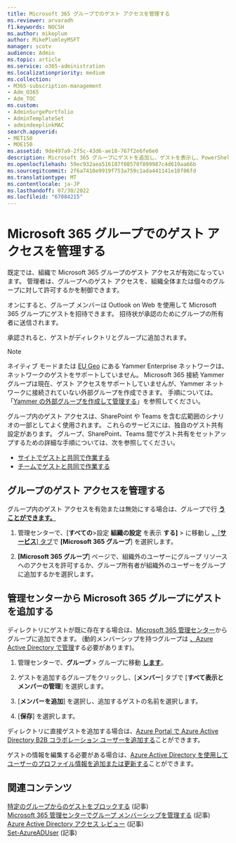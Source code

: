 ```yaml
---
title: Microsoft 365 グループでのゲスト アクセスを管理する
ms.reviewer: arvaradh
f1.keywords: NOCSH
ms.author: mikeplum
author: MikePlumleyMSFT
manager: scotv
audience: Admin
ms.topic: article
ms.service: o365-administration
ms.localizationpriority: medium
ms.collection:
- M365-subscription-management
- Adm_O365
- Adm_TOC
ms.custom:
- AdminSurgePortfolio
- AdminTemplateSet
- admindeeplinkMAC
search.appverid:
- MET150
- MOE150
ms.assetid: 9de497a9-2f5c-43d6-ae18-767f2e6fe6e0
description: Microsoft 365 グループにゲストを追加し、ゲストを表示し、PowerShell を使用してゲスト アクセスを制御する方法について説明します。
ms.openlocfilehash: 59ec932aea516107f08570f899987c4d619aa66b
ms.sourcegitcommit: 2f6a7410e9919f753a759c1ada441141e18f06fd
ms.translationtype: MT
ms.contentlocale: ja-JP
ms.lasthandoff: 07/30/2022
ms.locfileid: "67084215"
---
```

# <a name="manage-guest-access-in-microsoft-365-groups"></a>Microsoft 365 グループでのゲスト アクセスを管理する

既定では、組織で Microsoft 365 グループのゲスト アクセスが有効になっています。 管理者は、グループへのゲスト アクセスを、組織全体または個々のグループに対して許可するかを制御できます。

オンにすると、グループ メンバーは Outlook on Web を使用して Microsoft 365 グループにゲストを招待できます。 招待状が承認のためにグループの所有者に送信されます。

承認されると、ゲストがディレクトリとグループに追加されます。

> [!Note]
> ネイティブ モードまたは [EU Geo](/yammer/manage-security-and-compliance/manage-data-compliance) にある Yammer Enterprise ネットワークは、ネットワークのゲストをサポートしていません。
> Microsoft 365 接続 Yammer グループは現在、ゲスト アクセスをサポートしていませんが、Yammer ネットワークに接続されていない外部グループを作成できます。 手順については。「[Yammer の外部グループを作成して管理する](/yammer/work-with-external-users/create-and-manage-external-groups)」を参照してください。

グループ内のゲスト アクセスは、SharePoint や Teams を含む広範囲のシナリオの一部としてよく使用されます。 これらのサービスには、独自のゲスト共有設定があります。 グループ、SharePoint、Teams 間でゲスト共有をセットアップするための詳細な手順については、次を参照してください。

- [サイトでゲストと共同で作業する](../../solutions/collaborate-in-site.md)
- [チームでゲストと共同で作業する](../../solutions/collaborate-as-team.md)

## <a name="manage-groups-guest-access"></a>グループのゲスト アクセスを管理する

グループ内のゲスト アクセスを有効または無効にする場合は、グループで行 <a href="https://go.microsoft.com/fwlink/p/?linkid=2052855" target="_blank">**うことができます。**</a>

1. 管理センターで、[**すべての**\>設定 **組織の設定** を表示 **する]** \> に移動し <a href="https://go.microsoft.com/fwlink/p/?linkid=2053743" target="_blank">、[**サービス**] タブ</a>で **[Microsoft 365 グループ**] を選択します。
  
2. **[Microsoft 365 グループ**] ページで、組織外のユーザーにグループ リソースへのアクセスを許可するか、グループ所有者が組織外のユーザーをグループに追加するかを選択します。

## <a name="add-guests-to-a-microsoft-365-group-from-the-admin-center"></a>管理センターから Microsoft 365 グループにゲストを追加する

ディレクトリにゲストが既に存在する場合は、<a href="https://go.microsoft.com/fwlink/p/?linkid=2052855" target="_blank">Microsoft 365 管理センター</a>からグループに追加できます。 (動的メンバーシップを持つグループは [、Azure Active Directory で管理](/azure/active-directory/enterprise-users/groups-create-rule)する必要があります)。
  
1. 管理センターで、**グループ** >  グループに移動 <a href="https://go.microsoft.com/fwlink/p/?linkid=2052855" target="_blank">**します**</a>。
  
2. ゲストを追加するグループをクリックし、[**メンバー**] タブで [**すべて表示とメンバーの管理**] を選択します。 
  
4. [**メンバーを追加**] を選択し、追加するゲストの名前を選択します。
    
5. [**保存**] を選択します。

ディレクトリに直接ゲストを追加する場合は、[Azure Portal で Azure Active Directory B2B コラボレーション ユーザーを追加する](/azure/active-directory/b2b/add-users-administrator)ことができます。

ゲストの情報を編集する必要がある場合は、[Azure Active Directory を使用してユーザーのプロファイル情報を追加または更新する](/azure/active-directory/fundamentals/active-directory-users-profile-azure-portal)ことができます。

## <a name="related-content"></a>関連コンテンツ

[特定のグループからのゲストをブロックする](../../solutions/per-group-guest-access.md) (記事)\
[Microsoft 365 管理センターでグループ メンバーシップを管理する](add-or-remove-members-from-groups.md) (記事)\
[Azure Active Directory アクセス レビュー](/azure/active-directory/active-directory-azure-ad-controls-perform-access-review) (記事)\
[Set-AzureADUser](/powershell/module/azuread/set-azureaduser) (記事)

